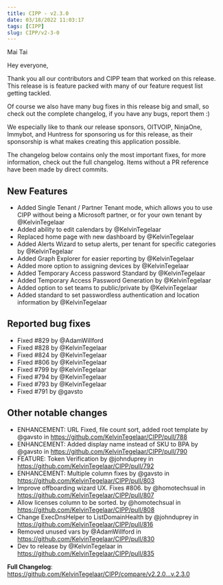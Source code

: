 ```yaml
---
title: CIPP - v2.3.0
date: 03/18/2022 11:03:17
tags: [CIPP]
slug: CIPP/v2-3-0
---
```


<p className='version-subtitle'>Mai Tai</p>

<!--truncate-->

Hey everyone,

Thank you all our contributors and CIPP team that worked on this release. This release is is feature packed with many of our feature request list getting tackled.

Of course we also have many bug fixes in this release big and small, so check out the complete changelog, if you have any bugs, report them :)

We especially like to thank our release sponsors, OITVOIP, NinjaOne, Immybot, and Huntress for sponsoring us for this release, as their sponsorship is what makes creating this application possible.

The changelog below contains only the most important fixes, for more information, check out the full changelog. Items without a PR reference have been made by direct commits.

## New Features
* Added Single Tenant / Partner Tenant mode, which allows you to use CIPP without being a Microsoft partner, or for your own tenant by @KelvinTegelaar 
* Added ability to edit calendars by @KelvinTegelaar 
* Replaced home page with new dashboard by @KelvinTegelaar 
* Added Alerts Wizard to setup alerts, per tenant for specific categories  by @KelvinTegelaar 
* Added Graph Explorer for easier reporting  by @KelvinTegelaar 
* Added more option to assigning devices  by @KelvinTegelaar 
* Added Temporary Access password Standard  by @KelvinTegelaar 
* Added  Temporary Access Password Generation  by @KelvinTegelaar 
* Added option to set teams to public/private  by @KelvinTegelaar 
* Added standard to set passwordless authentication and location information  by @KelvinTegelaar 

## Reported bug fixes
* Fixed #829  by @AdamWillford 
* Fixed #828  by @KelvinTegelaar 
* Fixed #824  by @KelvinTegelaar 
* Fixed #806  by @KelvinTegelaar 
* Fixed #799  by @KelvinTegelaar 
* Fixed #794  by @KelvinTegelaar 
* Fixed #793  by @KelvinTegelaar 
* Fixed #791 by @gavsto 

## Other notable changes
* ENHANCEMENT: URL Fixed, file count sort, added root template by @gavsto in https://github.com/KelvinTegelaar/CIPP/pull/788
* ENHANCEMENT: Added display name instead of SKU to BPA by @gavsto in https://github.com/KelvinTegelaar/CIPP/pull/790
* FEATURE: Token Verification by @johnduprey in https://github.com/KelvinTegelaar/CIPP/pull/792
* ENHANCEMENT: Multiple column fixes by @gavsto in https://github.com/KelvinTegelaar/CIPP/pull/803
* Improve offboarding wizard UX. Fixes #806. by @homotechsual in https://github.com/KelvinTegelaar/CIPP/pull/807
* Allow licenses column to be sorted. by @homotechsual in https://github.com/KelvinTegelaar/CIPP/pull/808
* Change ExecDnsHelper to ListDomainHealth by @johnduprey in https://github.com/KelvinTegelaar/CIPP/pull/816
* Removed unused vars by @AdamWillford in https://github.com/KelvinTegelaar/CIPP/pull/830
* Dev to release by @KelvinTegelaar in https://github.com/KelvinTegelaar/CIPP/pull/835


**Full Changelog**: https://github.com/KelvinTegelaar/CIPP/compare/v2.2.0...v.2.3.0
